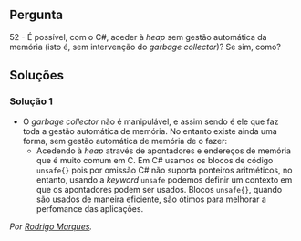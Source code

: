 ## Pergunta

52 - É possível, com o C#, aceder à _heap_ sem gestão automática da memória
(isto é, sem intervenção do _garbage collector_)? Se sim, como?

## Soluções

### Solução 1

* O *garbage collector* não é manipulável, e assim sendo é ele que faz toda a gestão
automática de memória. No entanto existe ainda uma forma, sem gestão automática de 
memória de o fazer:
  *  Acedendo à *heap* através de apontadores e endereços de memória que é muito comum
em C. Em C# usamos os blocos de código `unsafe{}` pois por omissão C# não suporta
ponteiros aritméticos, no entanto, usando a *keyword* `unsafe` podemos definir um
contexto em que os apontadores podem ser usados. Blocos `unsafe{}`, quando são usados
de maneira eficiente, são ótimos para melhorar a perfomance das aplicações.

*Por [Rodrigo Marques](https://github.com/RodrigoMarques23).*